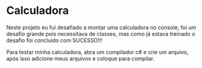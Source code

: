 # Calculadora
Neste projeto eu fui desafiado a montar uma calculadora no console, foi um desafio grande pois necessitava de classes, mas como já estava treinado o desafio foi concluido com SUCESSO!!!

Para testar minha calculadora, abra um compilador c# e crie um arquivo, após isso adicione meus arquivos e coloque para compilar.
